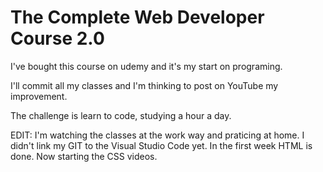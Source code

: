 # The Complete Web Developer Course 2.0

I've bought this course on udemy and it's my start on programing.

I'll commit all my classes and I'm thinking to post on YouTube my improvement.

The challenge is learn to code, studying a hour a day.

EDIT: I'm watching the classes at the work way and praticing at home. I didn't link my GIT to the Visual Studio Code yet. In the first week HTML is done. Now starting the CSS videos.


